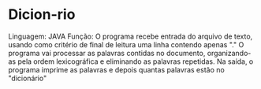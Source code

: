 # Dicion-rio
Linguagem: JAVA
Função: O programa recebe entrada do arquivo de texto, usando como critério de final de leitura uma linha contendo apenas "."
O programa vai processar as palavras contidas no documento, organizando-as pela ordem lexicográfica e eliminando as palavras repetidas.
Na saída, o programa imprime as palavras e depois quantas palavras estão no "dicionário"
